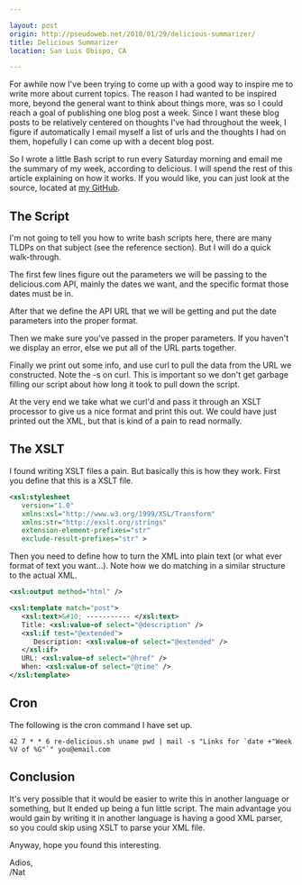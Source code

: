 ```yaml
---

layout: post
origin: http://pseudoweb.net/2010/01/29/delicious-summarizer/
title: Delicious Summarizer
location: San Luis Obispo, CA

---
```


For awhile now I've been trying to come up with a good way to inspire me to
write more about current topics. The reason I had wanted to be inspired more,
beyond the general want to think about things more, was so I could reach a goal
of publishing one blog post a week. Since I want these blog posts to be
relatively centered on thoughts I've had throughout the week, I figure if
automatically I email myself a list of urls and the thoughts I had on them,
hopefully I can come up with a decent blog post.

So I wrote a little Bash script to run every Saturday morning and email me the
summary of my week, according to delicious. I will spend the rest of this
article explaining on how it works. If you would like, you can just look at the
source, located at [my GitHub](http://github.com/icco/re-delicious).

## The Script

I'm not going to tell you how to write bash scripts here, there are many TLDPs
on that subject (see the reference section). But I will do a quick walk-through.

The first few lines figure out the parameters we will be passing to the
delicious.com API, mainly the dates we want, and the specific format those
dates must be in.

After that we define the API URL that we will be getting and put the date
parameters into the proper format.

Then we make sure you've passed in the proper parameters. If you haven't we
display an error, else we put all of the URL parts together.

Finally we print out some info, and use curl to pull the data from the URL we
constructed. Note the -s on curl. This is important so we don't get garbage
filling our script about how long it took to pull down the script.

At the very end we take what we curl'd and pass it through an XSLT processor to
give us a nice format and print this out. We could have just printed out the
XML, but that is kind of a pain to read normally.

## The XSLT

I found writing XSLT files a pain. But basically this is how they work. First
you define that this is a XSLT file.

```xml
<xsl:stylesheet
   version="1.0"
   xmlns:xsl="http://www.w3.org/1999/XSL/Transform"
   xmlns:str="http://exslt.org/strings"
   extension-element-prefixes="str"
   exclude-result-prefixes="str" >
```

Then you need to define how to turn the XML into plain text (or what ever
format of text you want...). Note how we do matching in a similar structure to
the actual XML.


```xml
<xsl:output method="html" />

<xsl:template match="post">
   <xsl:text>&#10; ----------- </xsl:text>
   Title: <xsl:value-of select="@description" />
   <xsl:if test="@extended">
      Description: <xsl:value-of select="@extended" />
   </xsl:if>
   URL: <xsl:value-of select="@href" />
   When: <xsl:value-of select="@time" />
</xsl:template>
```

## Cron

The following is the cron command I have set up.

```
42 7 * * 6 re-delicious.sh uname pwd | mail -s "Links for `date +"Week %V of %G"`" you@email.com
```

## Conclusion

It's very possible that it would be easier to write this in another language or
something, but It ended up being a fun little script. The main advantage you
would gain by writing it in another language is having a good XML parser, so
you could skip using XSLT to parse your XML file.

Anyway, hope you found this interesting.

Adios,  
/Nat 
